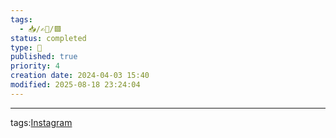 ```yaml
---
tags:
  - 📥️/✍🏻/🟩
status: completed
type: 📸
published: true
priority: 4
creation date: 2024-04-03 15:40
modified: 2025-08-18 23:24:04
---
```




---
tags:[Instagram](instagram)